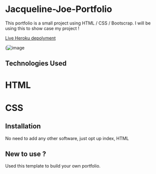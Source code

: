 # Jacqueline-Joe-Portfolio

This portfolio is a small project using HTML / CSS / Bootscrap. I will be using this to show case my project ! 

[Live Heroku depolyment](https://portfolio-jacquelinejoe.herokuapp.com/)

(![image](https://user-images.githubusercontent.com/107904572/179337034-eaf7e80c-e83b-4b0c-8ebd-480b9e6b82c1.png)

## Technologies Used

# HTML
# CSS

## Installation

No need to add any other software, just opt up index, HTML

## New to use ? 

Used this template to build your own portfolio.
